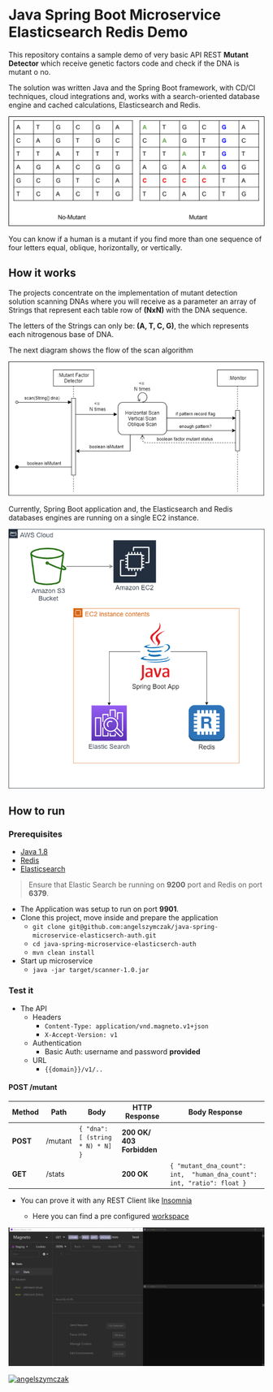 # Java Spring Boot Microservice Elasticsearch Redis Demo 

This repository contains a sample demo of very basic API REST **Mutant Detector** which receive genetic factors code and check if the DNA is mutant o no.

The solution was written Java and the Spring Boot framework, with CD/CI techniques, cloud integrations and, works with a search-oriented database engine and cached calculations, Elasticsearch and Redis.


![](media/factors-samples.png)

You can know if a human is a mutant if you find more than one sequence of four letters
equal, oblique, horizontally, or vertically.


## How it works

The projects concentrate on the implementation of mutant detection solution scanning DNAs where you will receive as a parameter an array of Strings that represent each table row of **(NxN)** with the DNA sequence.

The letters of the Strings can only be: **(A, T, C, G)**, the which represents each nitrogenous base of DNA.

The next diagram shows the flow of the scan algorithm

![](media/mutant-detector-flow.png)


Currently, Spring Boot application and, the Elasticsearch and Redis databases engines are running  on a single EC2 instance.

![](media/architecture-diagram.png)


## How to run

### Prerequisites

- [Java 1.8](https://www.oracle.com/ar/java/technologies/javase/javase-jdk8-downloads.html)
- [Redis](https://redis.io/topics/quickstart)
- [Elasticsearch](https://www.elastic.co/guide/en/elasticsearch/reference/current/install-elasticsearch.html)

> Ensure that Elastic Search be running on **9200** port and Redis on port **6379**.


- The Application was setup to run on port **9901**.
- Clone this project, move inside and prepare the application
  - `git clone git@github.com:angelszymczak/java-spring-microservice-elasticserch-auth.git`
  - `cd java-spring-microservice-elasticserch-auth`
  - `mvn clean install`
- Start up microservice
  - `java -jar target/scanner-1.0.jar`


### Test it

- The API
    - Headers
        - `Content-Type: application/vnd.magneto.v1+json`
        - `X-Accept-Version: v1`
    - Authentication
        - Basic Auth: username and password **provided**
    - URL
        - `{{domain}}/v1/..`

#### POST /mutant

| Method | Path | Body | HTTP Response | Body Response|
|---     |---|---|---|---|
| **POST**   | /mutant | `{ "dna": [ (string * N) * N] }` | **200 OK/ 403 Forbidden**  |  |
| **GET**    | /stats |  | **200 OK** | `{ "mutant_dna_count": int,  "human_dna_count": int, "ratio": float }` |



- You can prove it with any REST Client like [Insomnia](https://insomnia.rest/download/)

  - Here you can find a pre configured [workspace](https://github.com/angelszymczak/java-spring-microservice-elasticserch-auth/blob/main/rest-client-insonmia-workspace.json)
   

![](media/demo.gif)


[![angelszymczak](https://circleci.com/gh/angelszymczak/java-spring-microservice-elasticserch-auth.svg?style=svg)](https://circleci.com/gh/angelszymczak/java-spring-microservice-elasticserch-auth)
